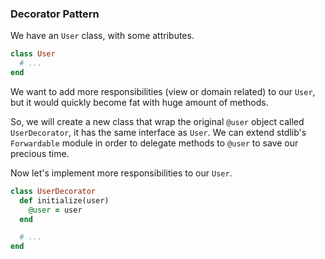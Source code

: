 ### Decorator Pattern

We have an `User` class, with some attributes.<br>

```ruby
class User
  # ...
end
```

We want to add more responsibilities (view or domain related) to our `User`, but it would quickly become fat with huge amount of methods.

So, we will create a new class that wrap the original `@user` object called `UserDecorator`, it has the same interface as `User`. We can extend stdlib's `Forwardable` module in order to delegate methods to `@user` to save our precious time.

Now let's implement more responsibilities to our `User`.

```ruby
class UserDecorator
  def initialize(user)
    @user = user
  end

  # ...
end
```

